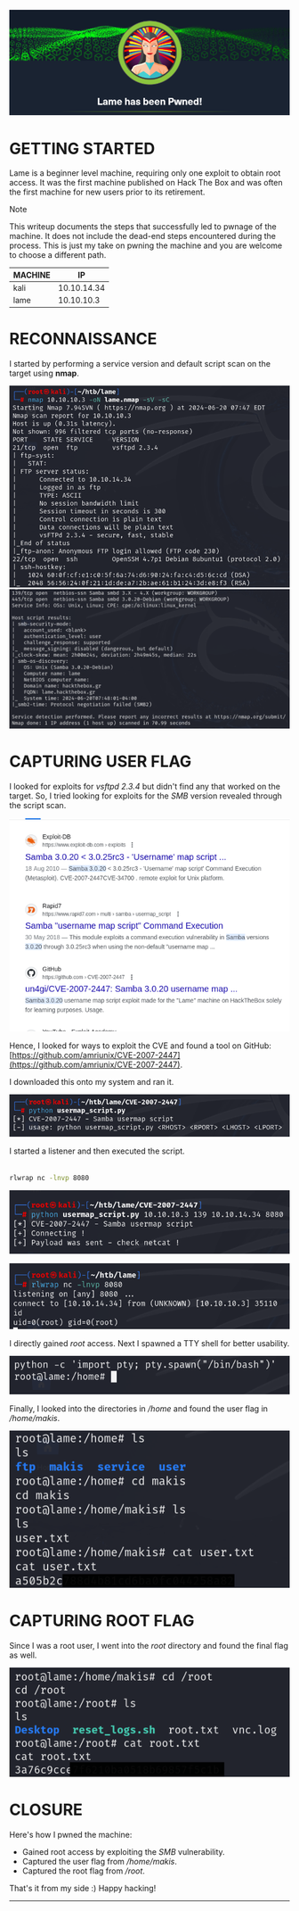 ![](IMAGES/x.png)
# GETTING STARTED

Lame is a beginner level machine, requiring only one exploit to obtain root access. It was the first machine published on Hack The Box and was often the first machine for new users prior to its retirement.

> [!NOTE] 
> This writeup documents the steps that successfully led to pwnage of the machine. It does not include the dead-end steps encountered during the process. This is just my take on pwning the machine and you are welcome to choose a different path.

| MACHINE | IP          |
| ------- | ----------- |
| kali    | 10.10.14.34 |
| lame    | 10.10.10.3  |

# RECONNAISSANCE

I started by performing a service version and default script scan on the target using **nmap**.

![](IMAGES/1.png)
![](IMAGES/2.png)

# CAPTURING USER FLAG

I looked for exploits for *vsftpd 2.3.4* but didn't find any that worked on the target. So, I tried looking for exploits for the *SMB* version revealed through the script scan.

![](IMAGES/3.png)

Hence, I looked for ways to exploit the CVE and found a tool on GitHub: [https://github.com/amriunix/CVE-2007-2447](https://github.com/amriunix/CVE-2007-2447).

I downloaded this onto my system and ran it.

![](IMAGES/4.png)

I started a listener and then executed the script.

```bash

rlwrap nc -lnvp 8080
```

![](IMAGES/5.png)

![](IMAGES/6.png)

I directly gained *root* access. Next I spawned a TTY shell for better usability.

![](IMAGES/7.png)

Finally, I looked into the directories in */home* and found the user flag in */home/makis*.

![](IMAGES/8.png)

# CAPTURING ROOT FLAG

Since I was a root user, I went into the *root* directory and found the final flag as well.

![](IMAGES/9.png)

# CLOSURE

Here's how I pwned the machine:
- Gained root access by exploiting the *SMB* vulnerability.
- Captured the user flag from */home/makis*.
- Captured the root flag from */root*.

That's it from my side :) Happy hacking!

------------------------------------------------------------------------------------